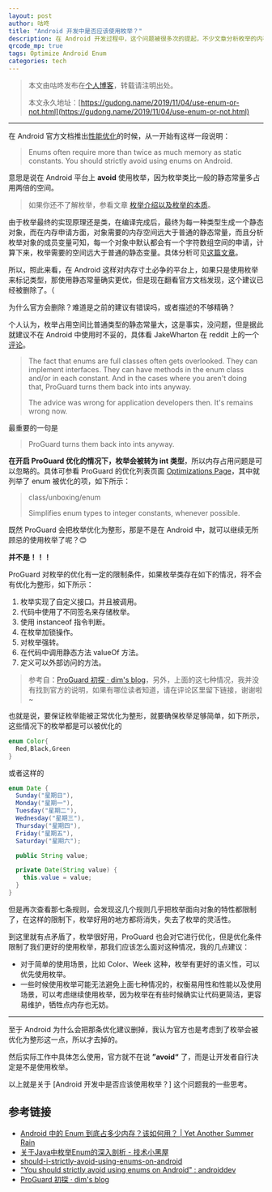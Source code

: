 ```yaml
---
layout: post
author: 咕咚
title: "Android 开发中是否应该使用枚举？"
description: 在 Android 开发过程中，这个问题被很多次的提起，不少文章分析枚举的内存占用情况，后来在 Android 官方的内存优化文档中提出，不建议使用枚举，但是现在的官方文档却已将次建议删除，这背后都有哪些值得关心的东西呢？一起看看... 
qrcode_mp: true
tags: Optimize Android Enum
categories: tech 
---
```


> 本文由咕咚发布在[个人博客](gudong.name/blog)，转载请注明出处。
>
> 本文永久地址：[https://gudong.name/2019/11/04/use-enum-or-not.html](https://gudong.name/2019/11/04/use-enum-or-not.html)

---

在 Android 官方文档推出[性能优化](https://developer.android.com/topic/performance/)的时候，从一开始有这样一段说明：

> Enums often require more than twice as much memory as static constants. You should strictly avoid using enums on Android.

意思是说在 Android 平台上 **avoid** 使用枚举，因为枚举类比一般的静态常量多占用两倍的空间。

> 如果你还不了解枚举，参看文章 [枚举介绍以及枚举的本质](../../../2019/11/08/enum-introduce.html)。

由于枚举最终的实现原理还是类，在编译完成后，最终为每一种类型生成一个静态对象，而在内存申请方面，对象需要的内存空间远大于普通的静态常量，而且分析枚举对象的成员变量可知，每一个对象中默认都会有一个字符数组空间的申请，计算下来，枚举需要的空间远大于普通的静态变量。具体分析可见[这篇文章](https://www.liaohuqiu.net/cn/posts/android-enum-memory-usage/)。

所以，照此来看，在 Android 这样对内存寸土必争的平台上，如果只是使用枚举来标记类型，那使用静态常量确实更优，但是现在翻看官方文档发现，这个建议已经被删除了。（

为什么官方会删除？难道是之前的建议有错误吗，或者描述的不够精确？

个人认为，枚举占用空间比普通类型的静态常量大，这是事实，没问题，但是据此就建议不在 Android 中使用时不妥的，具体看 JakeWharton 在 reddit 上的一个[评论](https://www.reddit.com/r/androiddev/comments/7so7ne/you_should_strictly_avoid_using_enums_on_android/?utm_source=share&utm_medium=web2x)。

> The fact that enums are full classes often gets overlooked. They can implement interfaces. They can have methods in the enum class and/or in each constant. And in the cases where you aren't doing that, ProGuard turns them back into ints anyway.
>
> The advice was wrong for application developers then. It's remains wrong now.

最重要的一句是

> ProGuard turns them back into ints anyway.

**在开启 ProGuard 优化的情况下，枚举会被转为 int 类型**，所以内存占用问题是可以忽略的。具体可参看 ProGuard 的优化列表页面 [Optimizations Page](http://proguard.sourceforge.net/manual/optimizations.html)，其中就列举了 enum 被优化的项，如下所示：

> class/unboxing/enum
>
> Simplifies enum types to integer constants, whenever possible.

既然 ProGuard 会把枚举优化为整形，那是不是在 Android 中，就可以继续无所顾忌的使用枚举了呢？😊

**并不是！！！**

ProGuard 对枚举的优化有一定的限制条件，如果枚举类存在如下的情况，将不会有优化为整形，如下所示：

1. 枚举实现了自定义接口。并且被调用。
2. 代码中使用了不同签名来存储枚举。
3. 使用 instanceof 指令判断。
4. 在枚举加锁操作。
5. 对枚举强转。
6. 在代码中调用静态方法 valueOf 方法。
7. 定义可以外部访问的方法。

> 参考自：[ProGuard 初探 · dim's blog](https://dim.red/2019/01/28/proguard_exploration/)，另外，上面的这七种情况，我并没有找到官方的说明，如果有哪位读者知道，请在评论区里留下链接，谢谢啦~ 

也就是说，要保证枚举能被正常优化为整形，就要确保枚举足够简单，如下所示，这些情况下的枚举都是可以被优化的

```java
enum Color{
  Red,Black,Green
}
```

或者这样的

```java
enum Date {
  Sunday("星期日"), 
  Monday("星期一"), 
  Tuesday("星期二"), 
  Wednesday("星期三"), 
  Thursday("星期四"), 
  Friday("星期五"), 
  Saturday("星期六");

  public String value;

  private Date(String value) {
    this.value = value;
  }
}
```

但是再次查看那七条规则，会发现这几个规则几乎把枚举面向对象的特性都限制了，在这样的限制下，枚举好用的地方都将消失，失去了枚举的灵活性。

到这里就有点矛盾了，枚举很好用，ProGuard 也会对它进行优化，但是优化条件限制了我们更好的使用枚举，那我们应该怎么面对这种情况，我的几点建议：

* 对于简单的使用场景，比如 Color、Week 这种，枚举有更好的语义性，可以优先使用枚举。
* 一些时候使用枚举可能无法避免上面七种情况的，权衡易用性和性能以及使用场景，可以考虑继续使用枚举，因为枚举在有些时候确实让代码更简洁，更容易维护，牺牲点内存也无妨。

---

至于 Android 为什么会把那条优化建议删掉，我认为官方也是考虑到了枚举会被优化为整形这一点，所以才去掉的。

然后实际工作中具体怎么使用，官方就不在说  **”avoid“** 了，而是让开发者自行决定是不是使用枚举。

以上就是关于 [Android 开发中是否应该使用枚举？] 这个问题我的一些思考。



## 参考链接

* [Android 中的 Enum 到底占多少内存？该如何用？ \| Yet Another Summer Rain](https://www.liaohuqiu.net/cn/posts/android-enum-memory-usage/)
* [关于Java中枚举Enum的深入剖析 \- 技术小黑屋](https://droidyue.com/blog/2016/11/29/dive-into-enum/)
* [should-i-strictly-avoid-using-enums-on-android](https://stackoverflow.com/a/29972028/4318748)
* ["You should strictly avoid using enums on Android" : androiddev](https://www.reddit.com/r/androiddev/comments/7so7ne/you_should_strictly_avoid_using_enums_on_android/)
* [ProGuard 初探 · dim's blog](https://dim.red/2019/01/28/proguard_exploration/)

